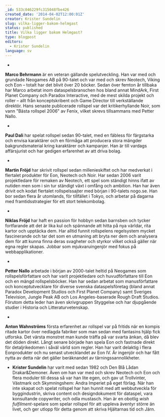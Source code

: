 ```yaml
---
_id: 533c046229fc315048fbe426
created_date: '2014-04-02T12:00:01Z'
creator: Krister Sundelin
slug: vilka-ligger-bakom-helmgast
status: published
title: Vilka ligger bakom Helmgast?
type: blogpost
editors:
  - Krister Sundelin
language: sv
---
```

- 
**Marco Behrmann** är en veteran gällande spelutveckling. Han var med och grundade Neogames AB på 90-talet och var med och skrev Neotech, Viking och Eon – totalt har det blivit över 20 böcker. Sedan över femton år tillbaka har Marco arbetat inom dataspelsbranschen hos bland annat MindArk, First Planet Company och Paradox Interactive, med de mest skilda projekt och roller – allt från konceptskribent och Game Director till verkställande direktör. Hans senaste publicerade rollspel var det kritikerhyllande Noir, som vann "Bästa rollspel 2006" av Fenix, vilket skrevs tillsammans med Petter Nallo.

- 
**Paul Dali** har spelat rollspel sedan 90-talet, med en fäbless för färgstarka och envisa karaktärer och en förmåga att producera stora mängder bakgrundsmaterial kring karaktärer och kampanjer. Han är till vardags affärsjurist och har gedigen erfarenhet av att driva bolag.

- 
**Martin Fröjd** har skrivit rollspel sedan millenieskiftet och har medverkat i flertalet produkter för Eon, Neotech och Noir. Har sedan 2006 varit projektledare för remaken av Neotech, ett spel som ständigt hinns ifatt av nutiden men som i sin tur ständigt växt i omfång och ambition. Han har även drivit och kodat flertalet rollspelssajter med början i 90-talets nogo.se. Han bor sedan flera år utomlands, för tillfället i Tokyo, och arbetar på dagarna med framtidsstrategier för ett stort telekombolag.

- 
**Niklas Fröjd** har haft en passion för hobbyn sedan barnsben och tycker fortfarande att det är lika kul och spännande att hitta på nya världar, rita kartor och upptäcka dem. Har alltid funnit rollspelens regelsystem mycket fascinerande och tar det som en utmaning att bryta ner dem och analysera dem för att kunna finna deras svagheter och styrkor vilket också gäller när egna regler skapas. Jobbar som mjukvaruingenjör med fokus på webbapplikationer.

- 
**Petter Nallo** arbetade i början av 2000-talet heltid på Neogames som rollspelsförfattare och har varit projektledare och huvudförfattare till Eon och en mängd rollspelsböcker. Han har sedan arbetat som manusförfattare och konceptutvecklare för diverse svenska dataspelsföretag (bland annat Paradox Development Studios och First Planet Company) samt Sveriges Television, Jungle Peak AB och Los Angeles-baserade Rough Draft Studios. Förutom detta leder han även skrivgruppen Styggelse och har djupgående studier i Historia och Litteraturvetenskap. 

- 
**Anton Wahnströms** första erfarenhet av rollspel var på fritids när en kompis ritade kartor över nedlagda fabriker som man sedan med fantasins hjälp fick utforska. Det värsta monstret man kunde träffa på var svarta änkan, då blev det döden direkt. Långt senare började han spela Eon och fastnade direkt för detaljrikedomen i såväl värld som regler. Han har varit delaktig i flera Eonprodukter och nu senast utvecklandet av Eon IV. Är ingenjör och har fått nytta av detta när det gäller beräknandet av tärningssannolikheter.

- **Krister Sundelin** har varit med sedan 1982 och Den Blå Lådan Drakar&Demoner. Även om han var med och skrev Neotech och Eon och flera moduler till dessa så var han lite egen, och gav ut Trollvinter, Västmark och Skymningshem: Andra Imperiet på eget förlag. När han inte skapat och spelat rollspel har han hunnit med att webbutveckla för byggindustrin, skriva content och designdokument för dataspel, vara konsultande copywriter, och odla mustasch. Han är en obotlig _wish fulfilment_-spelare som spelar rollspel för att uppleva äventyr större än livet, och ger utlopp för detta genom att skriva Hjältarnas tid och Järn.
